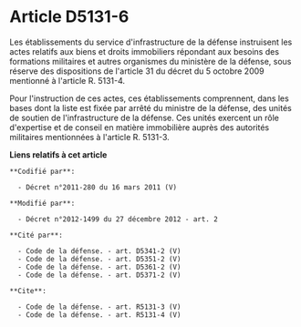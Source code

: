 # Article D5131-6

Les établissements du service d'infrastructure de la défense instruisent les actes relatifs aux biens et droits immobiliers
répondant aux besoins des formations militaires et autres organismes du ministère de la défense, sous réserve des
dispositions de l'article 31 du décret du 5 octobre 2009 mentionné à l'article R. 5131-4. 

Pour l'instruction de ces actes, ces établissements comprennent, dans les bases dont la liste est fixée par arrêté du
ministre de la défense, des unités de soutien de l'infrastructure de la défense. Ces unités exercent un rôle d'expertise et
de conseil en matière immobilière auprès des autorités militaires mentionnées à l'article R. 5131-3.

**Liens relatifs à cet article**

	**Codifié par**:

	  - Décret n°2011-280 du 16 mars 2011 (V)

	**Modifié par**:

	  - Décret n°2012-1499 du 27 décembre 2012 - art. 2

	**Cité par**:

	  - Code de la défense. - art. D5341-2 (V)
	  - Code de la défense. - art. D5351-2 (V)
	  - Code de la défense. - art. D5361-2 (V)
	  - Code de la défense. - art. D5371-2 (V)

	**Cite**:

	  - Code de la défense. - art. R5131-3 (V)
	  - Code de la défense. - art. R5131-4 (V)
